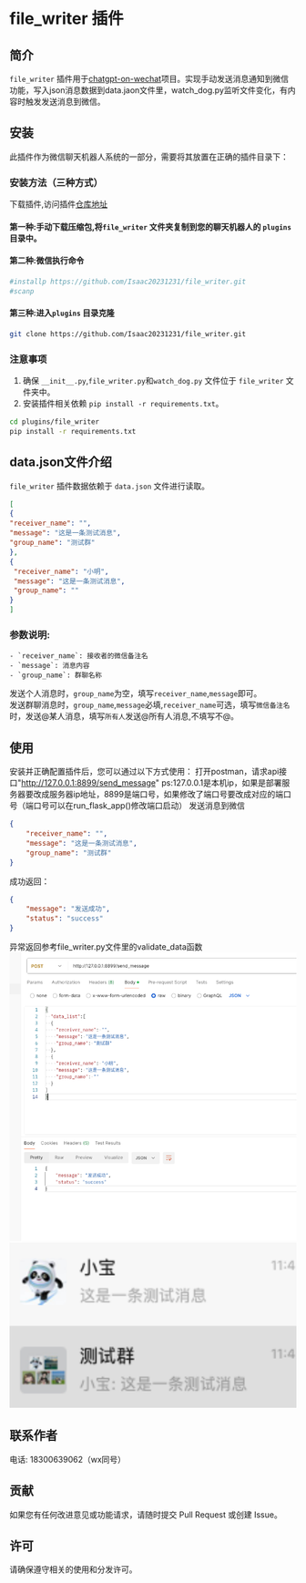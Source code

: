 # file_writer 插件

## 简介

`file_writer` 插件用于[chatgpt-on-wechat](https://github.com/hanfangyuan4396/dify-on-wechat)项目。实现手动发送消息通知到微信功能，写入json消息数据到data.jaon文件里，watch_dog.py监听文件变化，有内容时触发发送消息到微信。

## 安装

此插件作为微信聊天机器人系统的一部分，需要将其放置在正确的插件目录下：
### 安装方法（三种方式）
下载插件,访问插件[仓库地址](https://github.com/Isaac20231231/file_writer)
#### 第一种:手动下载压缩包,将`file_writer` 文件夹复制到您的聊天机器人的 `plugins` 目录中。
#### 第二种:微信执行命令  
   ```sh
   #installp https://github.com/Isaac20231231/file_writer.git
   #scanp
   ```
#### 第三种:进入`plugins` 目录克隆
```sh
git clone https://github.com/Isaac20231231/file_writer.git
```
### 注意事项
1. 确保 `__init__.py`,`file_writer.py`和`watch_dog.py` 文件位于 `file_writer` 文件夹中。
2. 安装插件相关依赖 `pip install -r requirements.txt`。
```sh
cd plugins/file_writer
pip install -r requirements.txt
```

## data.json文件介绍

`file_writer` 插件数据依赖于 `data.json` 文件进行读取。
   ```data.json
   [
   {
   "receiver_name": "",
   "message": "这是一条测试消息",
   "group_name": "测试群"
   }, 
   {
    "receiver_name": "小明",
    "message": "这是一条测试消息",
    "group_name": ""
   }
   ]
   ```
   ### 参数说明:
    - `receiver_name`: 接收者的微信备注名
    - `message`: 消息内容
    - `group_name`: 群聊名称
   发送个人消息时，`group_name`为空，填写`receiver_name`,`message`即可。<br>
   发送群聊消息时，`group_name`,`message`必填,`receiver_name`可选，填写`微信备注名`时，发送@某人消息，填写`所有人`发送@所有人消息,不填写不@。


## 使用

安装并正确配置插件后，您可以通过以下方式使用：
打开postman，请求api接口"http://127.0.0.1:8899/send_message"
ps:127.0.0.1是本机ip，如果是部署服务器要改成服务器ip地址，8899是端口号，如果修改了端口号要改成对应的端口号（端口号可以在run_flask_app()修改端口启动）
发送消息到微信
```json
{
    "receiver_name": "",
    "message": "这是一条测试消息",
    "group_name": "测试群"
}
```
成功返回：
```json
{
    "message": "发送成功",
    "status": "success"
}
```
异常返回参考file_writer.py文件里的validate_data函数
<img src="API截图.png" width="600" >
<img src="微信消息截图.png" width="600">

## 联系作者
电话: 18300639062（wx同号）

## 贡献

如果您有任何改进意见或功能请求，请随时提交 Pull Request 或创建 Issue。

## 许可

请确保遵守相关的使用和分发许可。
